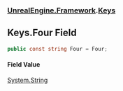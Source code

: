 ### [UnrealEngine.Framework](./UnrealEngine-Framework.md 'UnrealEngine.Framework').[Keys](./Keys.md 'UnrealEngine.Framework.Keys')
## Keys.Four Field
  
```csharp
public const string Four = Four;
```
#### Field Value
[System.String](https://docs.microsoft.com/en-us/dotnet/api/System.String 'System.String')  
